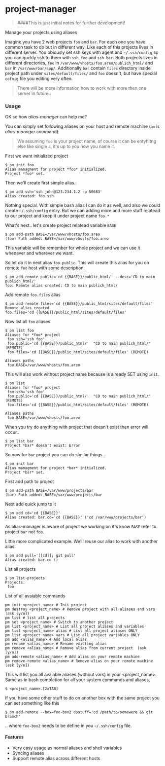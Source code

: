# project-manager

> ####This is just initial notes for further development!

Manage your projects using aliases

Imagine you have 2 web projects `foo` and `bar`. For each one you have common task to do but in different way. Like each of this projects lives in different server. You obiously set ssh keys with agent and `~/.ssh/config` so you can quckly ssh to them with `ssh foo` and `ssh bar`. Both projects lives in different directories, `foo` in `/var/www/vhosts/foo.areo/publich_html/` and `bar` in `/var/www/bar/app/`. Additionally `bar` contain `files` directory inside project path under `sites/default/files/` and `foo` doesn't, but have special `cofnig` file you editing very often.

> There will be more information how to work with more then one server in future..


### Usage

OK so how *alias-manager* can help me?

You can simply set following aliases on your host and remote machine (`am` is *alias-manager* command):

> We assuming `foo` is your project name, of course it can be entyhitng else like single `a`, it's up to you how you name it.

First we want initialized project
```
$ pm init foo
Alias managment for project *foo* initialized.
Project *foo* set.
```

Then we'll create first simple alias..
```
$ pm add ssh='ssh john@123.234.1.2 -p 50683'
Alias created: foo.ssh
```
Nothing special. With simple bash alias I can do it as well, and also we could create `~/.ssh/config` entry. But we can adding more and more stuff relatead to our project and keep it under project name `foo.*`


What's next.. let's create project relatead variable `BASE`
```
$ pm add-path BASE=/var/www/vhosts/foo.areo
(foo) Path added: BASE=/var/www/vhosts/foo.areo
```
This variable will be remember for whole project and we can use it whenever and wherever we want.

So let do it in next alias `foo.public`. This will create this alias for you on remote `foo` host with some description.
```
$ pm add-remote public='cd {{BASE}}/public_html/' --desc='CD to main publich_html/'
foo: Remote alias created: CD to main publich_html/
```

Add remote `foo.files` alias
```
$ pm add-remote files='cd {{BASE}}/public_html/sites/default/files'
Remote alias created
foo.files='cd {{BASE}}/public_html/sites/default/files'
```


Now list all `foo` aliases
```
$ pm list foo
Aliases for *foo* project
 foo.ssh='ssh foo'
 foo.public='cd {{BASE}}/public_html/'  "CD to main publich_html/" (REMOTE)
 foo.files='cd {{BASE}}/public_html/sites/default/files' (REMOTE)

Aliases paths
 foo.BASE=/var/www/vhosts/foo.areo
```


This will also work without project name because is already SET using `init`.
```
$ pm list
Aliases for *foo* project
 foo.ssh='ssh foo'
 foo.public='cd {{BASE}}/public_html/'  "CD to main publich_html/" (REMOTE)
 foo.files='cd {{BASE}}/public_html/sites/default/files' (REMOTE)

Aliases paths
 foo.BASE=/var/www/vhosts/foo.areo
```

When you try do anything with project that doesn't exist then error will occur..
```
$ pm list bar
Project *bar* doesn't exist: Error
```

So now for `bar` project you can do similar things..
```
$ pm init bar
Alias managment for project *bar* initialized.
Project *bar* set.
```

First add path to project
```
$ pm add-path BASE=/var/www/projects/bar
(bar) Path added: BASE=/var/www/projects/bar
```

Next add quick jump to it
```
$ pm add cd='cd {{BASE}}'
Alias created: bar.cd='cd {{BASE}}' ('cd /var/www/projects/bar')
```

As alias-manager is aware of project we working on it's know `BASE` refer to project `bar` not `foo`.

Little more complicated example. We'll reuse our alias to work with another alias.
```
$ pm add pull='[[cd]]; git pull'
Alias created: bar.cd ()
```

List all projects
```
$ pm list-projects
Projects:
 foo
```


List of all avaiable commands
```
pm init <project_name> # Init project
pm destroy <project_name> # Remove project with all aliases and vars (ask [y/n])
pm list # list all projects
pm set <project_name> # Switch to another project
pm list <project_name> # List all project aliases and variables
pm list <project_name> alias # List all project aliases ONLY
pm list <project_name> vars # List all project variables ONLY
pm add <alias_name> # Add local alias
pm rename <alias_name> # Rename existing alias
pm remove <alias_name> # Remove alias from current project  (ask [y/n])
pm add-remote <alias_name> # Add alias on your remote machine
pm remove-remote <alias_name> # Remove alias on your remote machine  (ask [y/n])
```

This will list you all avaiable aliases (without vars) in your <project_name>. Same as in bash completion for all your  system commands and aliases.
```
$ <project_name>.[2xTAB]
```

If you have some other stuff to do on another box with the same project you can set something like this
```
$ pm add-remote --box=foo-box2 dostuff='cd /path/to/somewere && git branch'
```
.. where `foo-box2` needs to be define in you `~/.ssh/config` file.


#### Features
 * Very easy usage as normal aliases and shell variables
 * Syncing aliases
 * Support remote alias across different hosts
